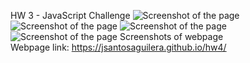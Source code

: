HW 3 - JavaScript Challenge
![Screenshot of the page](https://i.imgur.com/HG3rtaA.png)
![Screenshot of the page](https://i.imgur.com/8N0BIem.png)
![Screenshot of the page](https://i.imgur.com/86EZXMp.png)
![Screenshot of the page](https://i.imgur.com/C8Dil2i.png)
Screenshots of webpage
<br />
Webpage link: https://jsantosaguilera.github.io/hw4/
